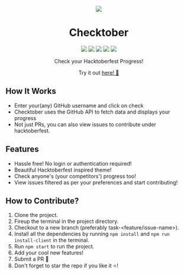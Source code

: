<p align="center">
   <img src="https://user-images.githubusercontent.com/64399555/148164024-31a69e2e-317e-4a83-b313-9a32910f6e55.jpg">
</p>

<h1 align="center">Checktober</h1>
<p align="center">
    <img src="https://img.shields.io/github/issues/im-adithya/Checktober?style=flat&logo=buffer&color=blueviolet&logoColor=white">
    <img src="https://img.shields.io/github/issues-closed/im-adithya/Checktober?style=flat&logo=checkmarx&color=success&logoColor=white">
    <img src="https://img.shields.io/github/forks/im-adithya/Checktober?style=flat&logo=git&color=informational&logoColor=white">
    <img src="https://img.shields.io/github/stars/im-adithya/Checktober?style=flat&logo=reverbnation&color=yellow&logoColor=white">
    <img src="https://img.shields.io/github/license/im-adithya/Checktober?style=flat&logo=read-the-docs&color=orange&logoColor=white">
</p>
<p align="center">Check your Hacktoberfest Progress!</p>

<p align="center">Try it out <a href="https://checktober.web.app/">here! 🌸</a></p>

## How It Works

- Enter your(any) GitHub username and click on check
- Checktober uses the GitHub API to fetch data and displays your progress
- Not just PRs, you can also view issues to contribute under hacktoberfest.

## Features

- Hassle free! No login or authentication required!
- Beautiful Hacktoberfest inspired theme!
- Check anyone's (your competitors') progress too!
- View issues filtered as per your preferences and start contributing!

## How to Contribute?

1. Clone the project.
2. Fireup the terminal in the project directory.
3. Checkout to a new branch (preferably task-<feature/issue-name>).
4. Install all the dependencies by running `npm install` and `npm run install-client` in the terminal.
5. Run `npm start` to run the project.
6. Add your cool new features!
7. Submit a PR 🚀
8. Don't forget to star the repo if you like it :star:!
